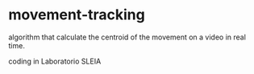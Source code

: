 # movement-tracking
algorithm that calculate the centroid of the movement on a video in real time.


coding in Laboratorio SLEIA
